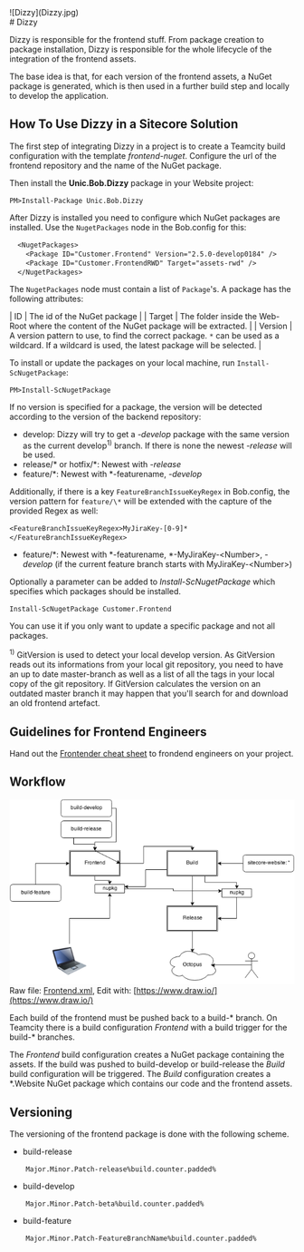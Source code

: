 <div class="chapterlogo">![Dizzy](Dizzy.jpg)</div>
# Dizzy

Dizzy is responsible for the frontend stuff. From package creation to package installation, Dizzy is responsible for the whole lifecycle of the integration of the frontend assets.

The base idea is that, for each version of the frontend assets, a NuGet package is generated, which is then used in a further build step and locally to develop the application.


## How To Use Dizzy in a Sitecore Solution

The first step of integrating Dizzy in a project is to create a Teamcity build configuration with the template *frontend-nuget*. Configure the url of the frontend repository and the name of the NuGet package.

Then install the **Unic.Bob.Dizzy** package in your Website project:

    PM>Install-Package Unic.Bob.Dizzy

After Dizzy is installed you need to configure which NuGet packages are installed. 
Use the `NugetPackages` node in the Bob.config for this: 

```
  <NugetPackages>
    <Package ID="Customer.Frontend" Version="2.5.0-develop0184" />
    <Package ID="Customer.FrontendRWD" Target="assets-rwd" />
  </NugetPackages>
```

The `NugetPackages` node must contain a list of `Package`'s. A package has the following attributes:

| ID | The id of the NuGet package |
| Target | The folder inside the Web-Root where the content of the NuGet package will be extracted. |
| Version | A version pattern to use, to find the correct package. `*` can be used as a wildcard. If a wildcard is used, the latest package will be selected.  | 

To install or update the packages on your local machine, run  `Install-ScNugetPackage`:

    PM>Install-ScNugetPackage

If no version is specified for a package, the version will be detected according to the version of the backend repository:

* develop: Dizzy will try to get a *-develop* package with the same version as the current develop<sup>1)</sup> branch. If there is none the newest *-release* will be used.
* release/\* or hotfix/\*: Newest with *-release*
* feature/\*: Newest with *-featurename, *-develop*

Additionally, if there is a key `FeatureBranchIssueKeyRegex` in Bob.config, the version pattern for `feature/\*` will be extended with the capture of the provided Regex as well:

```
<FeatureBranchIssueKeyRegex>MyJiraKey-[0-9]*</FeatureBranchIssueKeyRegex>
```
* feature/\*: Newest with *-featurename, *-MyJiraKey-\<Number\>, *-develop*
(if the current feature branch starts with MyJiraKey-\<Number\>)

Optionally a parameter can be added to *Install-ScNugetPackage* which specifies which packages should be installed.

	Install-ScNugetPackage Customer.Frontend

You can use it if you only want to update a specific package and not all packages.

<sup>1)</sup> GitVersion is used to detect your local develop version. As GitVersion reads out its informations from your local git repository, you need to have an up to date master-branch as well
as a list of all the tags in your local copy of the git repository. If GitVersion calculates the version on an outdated master branch it may happen that you'll search for and download an old
frontend artefact. 


## Guidelines for Frontend Engineers

Hand out the [Frontender cheat sheet](Cheatsheet.md) to frondend engineers on your project.

## Workflow

![Workflow](assets/Frontend.png)<br>
Raw file: [Frontend.xml](assets/Frontend.xml),
Edit with: [https://www.draw.io/](https://www.draw.io/)

Each build of the frontend must be pushed back to a build-\* branch. On Teamcity there is a build configuration *Frontend* with a build trigger for the build-\* branches.

The *Frontend* build configuration creates a NuGet package containing the assets. If the build was pushed to build-develop or build-release the *Build* build configuration will be triggered. The *Build* configuration creates a \*.Website NuGet package which contains our code and the frontend assets.

## Versioning

The versioning of the frontend package is done with the following scheme.
* build-release
```
    Major.Minor.Patch-release%build.counter.padded%
```
*  build-develop
```
    Major.Minor.Patch-beta%build.counter.padded%
```
* build-feature
```
    Major.Minor.Patch-FeatureBranchName%build.counter.padded%
```
